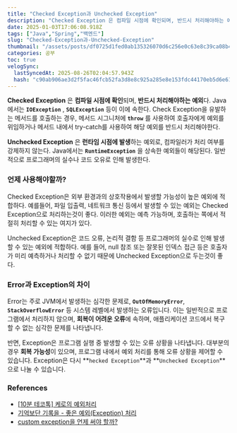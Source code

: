 ```yaml
---
title: "Checked Exception과 Unchecked Exception"
description: "Checked Exception 은 컴파일 시점에 확인되며, 반드시 처리해야하는 예외다. Java에서는 IOException , SQLException 등이 이에 속한다. Check Exception을 유발하는 메서드를 호출하는 경우, 메서드 시그니처에 throw 를 "
date: 2025-01-03T17:06:08.918Z
tags: ["Java","Spring","백엔드"]
slug: "Checked-Exception과-Unchecked-Exception"
thumbnail: "/assets/posts/df0725d1fed0ab135326070d6c256e0c63e8c39ca08b488fd5d523bdd9395694.png"
categories: 공부
toc: true
velogSync:
  lastSyncedAt: 2025-08-26T02:04:57.943Z
  hash: "c90ab906ae3d2f5fac46fcb52fa3d8e8c925a285e8e153fdc44170eb5d6e61d2"
---
```


**Checked Exception** 은 **컴파일 시점에 확인**되며, **반드시 처리해야하는 예외**다. Java에서는 **`IOException`** , **`SQLException`** 등이 이에 속한다. Check Exception을 유발하는 메서드를 호출하는 경우, 메서드 시그니처에 **`throw`** 를 사용하여 호출자에게 예외를 위임하거나 메서드 내에서 try-catch를 사용하여 해당 예외를 반드시 처리해야한다.

**Unchecked Exception** 은 **런타임 시점에 발생**하는 예외로, 컴파일러가 처리 여부를 강제하지 않는다. Java에서는 **`RuntimeException`** 을 상속한 예외들이 해당된다. 일반적으로 프로그래머의 실수나 코드 오유로 인해 발생한다.

### 언제 사용해야할까?
Checked Exception은 외부 환경과의 상호작용에서 발생할 가능성이 높은 예외에 적합하다. 예를들어, 파일 입출력, 네트워크 통신 등에서 발생할 수 있는 예외는 Checked Exception으로 처리하는것이 좋다. 이러한 예외는 예측 가능하며, 호출하는 쪽에서 적절히 처리할 수 있는 여지가 있다.

Unchecked Exception은 코드 오류, 논리적 결함 등 프로그래머의 실수로 인해 발생할 수 있는 예외에 적합하다. 예를 들어, null 참조 또는 잘못된 인덱스 접근 등은 호출자가 미리 예측하거나 처리할 수 없기 때문에 Unchecked Exception으로 두는것이 좋다.

### Error과 Exception의 차이
Error는 주로 JVM에서 발생하는 심각한 문제로, **`OutOfMemoryError`**, **`StackOverflowError`** 등 시스템 레벨에서 발생하는 오류입니다. 이는 일반적으로 프로그램에서 처리하지 않으며, **회복이 어려운 오류**에 속하며, 애플리케이션 코드에서 복구할 수 없는 심각한 문제를 나타냅니다.

반면, Exception은 프로그램 실행 중 발생할 수 있는 오류 상황을 나타냅니다. 대부분의 경우 **회복 가능성**이 있으며, 프로그램 내에서 예외 처리를 통해 오류 상황을 제어할 수 있습니다. Exception은 다시 **`hecked Exception`**과 **`Unchecked Exception`**으로 나눌 수 있습니다.

### References
- [[10분 테코톡] 케로의 예외처리](https://youtu.be/mrrEPbGF6hQ?si=CKhaV9Gwu4Qx97Y1)
- [기억보단 기록을 - 좋은 예외(Exception) 처리](https://jojoldu.tistory.com/734)
- [custom exception을 언제 써야 할까?](https://tecoble.techcourse.co.kr/post/2020-08-17-custom-exception/)